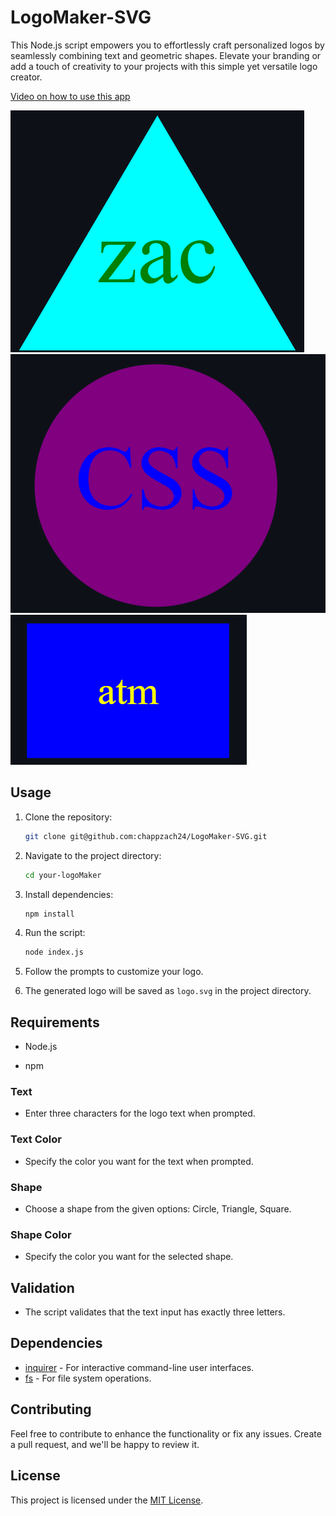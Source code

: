 # LogoMaker-SVG

This Node.js script empowers you to effortlessly craft personalized logos by seamlessly combining text and geometric shapes. Elevate your branding or add a touch of creativity to your projects with this simple yet versatile logo creator.

[Video on how to use this app](https://drive.google.com/file/d/1-Qpfpxih7ndAaLrK7auVvcOjDcCzz5m2/view?usp=sharing)

![alt text](https://github.com/chappzach24/LogoMaker-SVG/blob/main/lib/Photos/Screenshot%202024-01-29%20182021.png)
![alt text](https://github.com/chappzach24/LogoMaker-SVG/blob/main/lib/Photos/Screenshot%202024-01-29%20182145.png)
![alt text](https://github.com/chappzach24/LogoMaker-SVG/blob/main/lib/Photos/Screenshot%202024-01-29%20182319.png)


## Usage

1. Clone the repository:

    ```bash
    git clone git@github.com:chappzach24/LogoMaker-SVG.git
    ```

2. Navigate to the project directory:

    ```bash
    cd your-logoMaker
    ```

3. Install dependencies:

    ```bash
    npm install
    ```

4. Run the script:

    ```bash
    node index.js
    ```

5. Follow the prompts to customize your logo.

6. The generated logo will be saved as `logo.svg` in the project directory.

## Requirements

- Node.js

- npm 

### Text

- Enter three characters for the logo text when prompted.

### Text Color

- Specify the color you want for the text when prompted.

### Shape

- Choose a shape from the given options: Circle, Triangle, Square.

### Shape Color

- Specify the color you want for the selected shape.

## Validation

- The script validates that the text input has exactly three letters.

## Dependencies

- [inquirer](https://www.npmjs.com/package/inquirer) - For interactive command-line user interfaces.
- [fs](https://nodejs.org/api/fs.html) - For file system operations.

## Contributing

Feel free to contribute to enhance the functionality or fix any issues. Create a pull request, and we'll be happy to review it.

## License

This project is licensed under the [MIT License](LICENSE).





